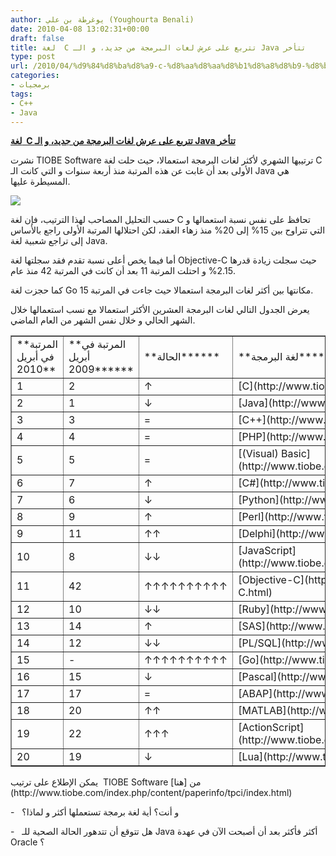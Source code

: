 ```yaml
---
author: يوغرطة بن علي (Youghourta Benali)
date: 2010-04-08 13:02:31+00:00
draft: false
title: لغة  C تتربع على عرش لغات البرمجة من جديد، و الـ Java تتأخر
type: post
url: /2010/04/%d9%84%d8%ba%d8%a9-c-%d8%aa%d8%aa%d8%b1%d8%a8%d8%b9-%d8%b9%d9%84%d9%89-%d8%b9%d8%b1%d8%b4-%d9%84%d8%ba%d8%a7%d8%aa-%d8%a7%d9%84%d8%a8%d8%b1%d9%85%d8%ac%d8%a9-%d9%85%d9%86-%d8%ac%d8%af%d9%8a%d8%af/
categories:
- برمجيات
tags:
- C++
- Java
---
```


[**لغة  C تتربع على عرش لغات البرمجة من جديد، و الـ Java تتأخر**](https://www.it-scoop.com/2010/04/%d9%84%d8%ba%d8%a9-c-%d8%aa%d8%aa%d8%b1%d8%a8%d8%b9-%d8%b9%d9%84%d9%89-%d8%b9%d8%b1%d8%b4-%d9%84%d8%ba%d8%a7%d8%aa-%d8%a7%d9%84%d8%a8%d8%b1%d9%85%d8%ac%d8%a9-%d9%85%d9%86-%d8%ac%d8%af%d9%8a%d8%af/)


نشرت TIOBE Software ترتيبها الشهري لأكثر لغات البرمجة استعمالا، حيث حلت لغة C الأولى بعد أن غابت عن هذه المرتبة منذ أربعة سنوات و التي كانت الـ Java هي المسيطرة عليها.

[![](http://www.tiobe.com/content/paperinfo/tpci/images/tpci_trends.png)
](https://www.it-scoop.com/2010/04/%d9%84%d8%ba%d8%a9-c-%d8%aa%d8%aa%d8%b1%d8%a8%d8%b9-%d8%b9%d9%84%d9%89-%d8%b9%d8%b1%d8%b4-%d9%84%d8%ba%d8%a7%d8%aa-%d8%a7%d9%84%d8%a8%d8%b1%d9%85%d8%ac%d8%a9-%d9%85%d9%86-%d8%ac%d8%af%d9%8a%d8%af/https://www.it-scoop.com/2010/04/%d9%84%d8%ba%d8%a9-c-%d8%aa%d8%aa%d8%b1%d8%a8%d8%b9-%d8%b9%d9%84%d9%89-%d8%b9%d8%b1%d8%b4-%d9%84%d8%ba%d8%a7%d8%aa-%d8%a7%d9%84%d8%a8%d8%b1%d9%85%d8%ac%d8%a9-%d9%85%d9%86-%d8%ac%d8%af%d9%8a%d8%af/)

حسب التحليل المصاحب لهذا الترتيب، فإن لغة C تحافظ على نفس نسبة استعمالها و التي تتراوح بين 15% إلى 20% منذ زهاء العقد، لكن احتلالها المرتبة الأولى راجع بالأساس إلى تراجع شعبية لغة Java.

أما فيما يخص أعلى نسبة تقدم فقد سجلتها لغة Objective-C حيث سجلت زيادة قدرها 2.15% و احتلت المرتبة 11 بعد أن كانت في المرتبة 42 منذ عام.

كما حجزت لغة Go مكانتها بين أكثر لغات البرمجة استعمالا حيث جاءت في المرتبة 15.

يعرض الجدول التالي لغات البرمجة العشرين الأكثر استعمالا مع نسب استعمالها خلال الشهر الحالي و خلال نفس الشهر من العام الماضي.

<!-- more -->
<table cellpadding="0" width="572" border="1" >
<tbody >
<tr >

<td >**المرتبة في   أبريل 2010**
</td>

<td >**المرتبة في أبريل 2009******
</td>

<td >**الحالة******
</td>

<td >**لغة البرمجة******
</td>

<td >**نسبة الاستعمال الحالي******
</td>

<td >**نسبة التغير خلال سنة******
</td>
</tr>
<tr >

<td >1
</td>

<td >2
</td>

<td >↑
</td>

<td >[C](http://www.tiobe.com/content/paperinfo/tpci/C.html)
</td>

<td >18.058%
</td>

<td >+2.59%
</td>
</tr>
<tr >

<td >2
</td>

<td >1
</td>

<td >↓
</td>

<td >[Java](http://www.tiobe.com/content/paperinfo/tpci/Java.html)
</td>

<td >18.051%
</td>

<td >-1.29%
</td>
</tr>
<tr >

<td >3
</td>

<td >3
</td>

<td >=
</td>

<td >[C++](http://www.tiobe.com/content/paperinfo/tpci/C__.html)
</td>

<td >9.707%
</td>

<td >-1.03%
</td>
</tr>
<tr >

<td >4
</td>

<td >4
</td>

<td >=
</td>

<td >[PHP](http://www.tiobe.com/content/paperinfo/tpci/PHP.html)
</td>

<td >9.662%
</td>

<td >-0.23%
</td>
</tr>
<tr >

<td >5
</td>

<td >5
</td>

<td >=
</td>

<td >[(Visual) Basic](http://www.tiobe.com/content/paperinfo/tpci/%28Visual%29_Basic.html)
</td>

<td >6.392%
</td>

<td >-2.70%
</td>
</tr>
<tr >

<td >6
</td>

<td >7
</td>

<td >↑
</td>

<td >[C#](http://www.tiobe.com/content/paperinfo/tpci/C_.html)
</td>

<td >4.435%
</td>

<td >+0.38%
</td>
</tr>
<tr >

<td >7
</td>

<td >6
</td>

<td >↓
</td>

<td >[Python](http://www.tiobe.com/content/paperinfo/tpci/Python.html)
</td>

<td >4.205%
</td>

<td >-1.88%
</td>
</tr>
<tr >

<td >8
</td>

<td >9
</td>

<td >↑
</td>

<td >[Perl](http://www.tiobe.com/content/paperinfo/tpci/Perl.html)
</td>

<td >3.553%
</td>

<td >+0.09%
</td>
</tr>
<tr >

<td >9
</td>

<td >11
</td>

<td >↑↑
</td>

<td >[Delphi](http://www.tiobe.com/content/paperinfo/tpci/Delphi.html)
</td>

<td >2.715%
</td>

<td >+0.44%
</td>
</tr>
<tr >

<td >10
</td>

<td >8
</td>

<td >↓↓
</td>

<td >[JavaScript](http://www.tiobe.com/content/paperinfo/tpci/JavaScript.html)
</td>

<td >2.469%
</td>

<td >-1.21%
</td>
</tr>
<tr >

<td >11
</td>

<td >42
</td>

<td >↑↑↑↑↑↑↑↑↑↑
</td>

<td >[Objective-C](http://www.tiobe.com/content/paperinfo/tpci/Objective-C.html)
</td>

<td >2.288%
</td>

<td >+2.15%
</td>
</tr>
<tr >

<td >12
</td>

<td >10
</td>

<td >↓↓
</td>

<td >[Ruby](http://www.tiobe.com/content/paperinfo/tpci/Ruby.html)
</td>

<td >2.221%
</td>

<td >-0.35%
</td>
</tr>
<tr >

<td >13
</td>

<td >14
</td>

<td >↑
</td>

<td >[SAS](http://www.tiobe.com/content/paperinfo/tpci/SAS.html)
</td>

<td >0.717%
</td>

<td >-0.07%
</td>
</tr>
<tr >

<td >14
</td>

<td >12
</td>

<td >↓↓
</td>

<td >[PL/SQL](http://www.tiobe.com/content/paperinfo/tpci/PL_SQL.html)
</td>

<td >0.710%
</td>

<td >-0.38%
</td>
</tr>
<tr >

<td >15
</td>

<td >-
</td>

<td >↑↑↑↑↑↑↑↑↑↑
</td>

<td >[Go](http://www.tiobe.com/content/paperinfo/tpci/Go.html)
</td>

<td >0.710%
</td>

<td >+0.71%
</td>
</tr>
<tr >

<td >16
</td>

<td >15
</td>

<td >↓
</td>

<td >[Pascal](http://www.tiobe.com/content/paperinfo/tpci/Pascal.html)
</td>

<td >0.648%
</td>

<td >-0.07%
</td>
</tr>
<tr >

<td >17
</td>

<td >17
</td>

<td >=
</td>

<td >[ABAP](http://www.tiobe.com/content/paperinfo/tpci/ABAP.html)
</td>

<td >0.625%
</td>

<td >-0.03%
</td>
</tr>
<tr >

<td >18
</td>

<td >20
</td>

<td >↑↑
</td>

<td >[MATLAB](http://www.tiobe.com/content/paperinfo/tpci/MATLAB.html)
</td>

<td >0.616%
</td>

<td >+0.13%
</td>
</tr>
<tr >

<td >19
</td>

<td >22
</td>

<td >↑↑↑
</td>

<td >[ActionScript](http://www.tiobe.com/content/paperinfo/tpci/ActionScript.html)
</td>

<td >0.545%
</td>

<td >+0.09%
</td>
</tr>
<tr >

<td >20
</td>

<td >19
</td>

<td >↓
</td>

<td >[Lua](http://www.tiobe.com/content/paperinfo/tpci/Lua.html)
</td>

<td >0.521%
</td>

<td >+0.03%
</td>
</tr>
</tbody>
</table>
يمكن الإطلاع على ترتيب  TIOBE Software من [هنا](http://www.tiobe.com/index.php/content/paperinfo/tpci/index.html)

-   و أنت؟ أية لغة برمجة تستعملها أكثر و لماذا؟

-   هل تتوقع أن تتدهور الحالة الصحية للـ Java أكثر فأكثر بعد أن أصبحت الآن في عهدة Oracle ؟
